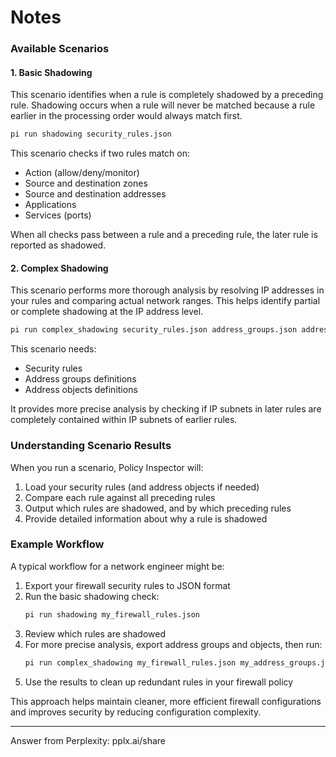 # Notes



### Available Scenarios

#### 1. Basic Shadowing

This scenario identifies when a rule is completely shadowed by a
preceding rule. Shadowing occurs when a rule will never be matched
because a rule earlier in the processing order would always match
first.

```bash
pi run shadowing security_rules.json
```

This scenario checks if two rules match on:

- Action (allow/deny/monitor)
- Source and destination zones
- Source and destination addresses
- Applications
- Services (ports)

When all checks pass between a rule and a preceding rule, the later
rule is reported as shadowed.

#### 2. Complex Shadowing

This scenario performs more thorough analysis by resolving IP
addresses in your rules and comparing actual network ranges. This
helps identify partial or complete shadowing at the IP address level.

```bash
pi run complex_shadowing security_rules.json address_groups.json address_objects.json
```

This scenario needs:

- Security rules
- Address groups definitions
- Address objects definitions

It provides more precise analysis by checking if IP subnets in later
rules are completely contained within IP subnets of earlier rules.

### Understanding Scenario Results

When you run a scenario, Policy Inspector will:

1. Load your security rules (and address objects if needed)
2. Compare each rule against all preceding rules
3. Output which rules are shadowed, and by which preceding rules
4. Provide detailed information about why a rule is shadowed

### Example Workflow

A typical workflow for a network engineer might be:

1. Export your firewall security rules to JSON format
2. Run the basic shadowing check:
    ```bash
    pi run shadowing my_firewall_rules.json
    ```
3. Review which rules are shadowed
4. For more precise analysis, export address groups and objects, then
   run:
    ```bash
    pi run complex_shadowing my_firewall_rules.json my_address_groups.json my_address_objects.json
    ```
5. Use the results to clean up redundant rules in your firewall policy

This approach helps maintain cleaner, more efficient firewall
configurations and improves security by reducing configuration
complexity.

---

Answer from Perplexity: pplx.ai/share
